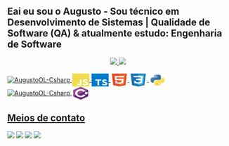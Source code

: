 ## Eai eu sou o Augusto - Sou técnico em Desenvolvimento de Sistemas | Qualidade de Software (QA) & atualmente estudo: Engenharia de Software 
<div align="center">
  <a href="https://github.com/AugustoOL">
  <img height="180em" src="https://github-readme-stats.vercel.app/api?username=AugustoOL&show_icons=true&theme=dark&include_all_commits=true&count_private=true"/>
  <img height="180em" src="https://github-readme-stats.vercel.app/api/top-langs/?username=AugustoOL&layout=compact&langs_count=7&theme=dark"/>
</div>
<div style="display: inline_block"><br>
  <img align="center" alt="AugustoOL-Csharp" height="30" width="40" src="https://cdn.jsdelivr.net/gh/devicons/devicon/icons/figma/figma-original.svg" />
  <img align="center" alt="AugustoOL-Js" height="30" width="40" src="https://raw.githubusercontent.com/devicons/devicon/master/icons/javascript/javascript-plain.svg">
  <img align="center" alt="AugustoOL-Ts" height="30" width="40" src="https://raw.githubusercontent.com/devicons/devicon/master/icons/typescript/typescript-plain.svg">
  <img align="center" alt="AugustoOL-HTML" height="30" width="40" src="https://raw.githubusercontent.com/devicons/devicon/master/icons/html5/html5-original.svg">
  <img align="center" alt="AugustoOL-CSS" height="30" width="40" src="https://raw.githubusercontent.com/devicons/devicon/master/icons/css3/css3-original.svg">
  <img align="center" alt="AugustoOL-Python" height="30" width="40" src="https://raw.githubusercontent.com/devicons/devicon/master/icons/python/python-original.svg">
  <img align="center" alt="AugustoOL-Csharp" height="30" width="40" src="https://cdn.jsdelivr.net/gh/devicons/devicon/icons/c/c-original.svg" />
  <img align="center" alt="AugustoOL-Csharp" height="30" width="40" src="https://raw.githubusercontent.com/devicons/devicon/master/icons/csharp/csharp-original.svg">
</div>
  
## Meios de contato  
<div>
  <a href = "mailto:auoliveira07@gmail.com"><img src="https://img.shields.io/badge/-Gmail-%23333?style=for-the-badge&logo=gmail&logoColor=white" target="_blank"></a>
  <a href="https://www.linkedin.com/in/augusto-oliveira-lima-570889233/" target="_blank"><img src="https://img.shields.io/badge/-LinkedIn-%230077B5?style=for-the-badge&logo=linkedin&logoColor=white" target="_blank"></a> 
  <a href="https://api.whatsapp.com/send?phone=+5515997840702&text=Oi%20Augusto%2C%20contato%20pelo%20Github%2C%20tudo%20bem%3F" target="_blank"><img src="https://img.shields.io/badge/WhatsApp-25D366?style=for-the-badge&logo=whatsapp&logoColor=white" target="_blank"></a>
  <a href = "https://discordapp.com/users/Gusto#1354/" target="_blank"><img src="https://img.shields.io/badge/Discord-7289DA?style=for-the-badge&logo=discord&logoColor=white" target="_blank"></a>
  </div>  
  
